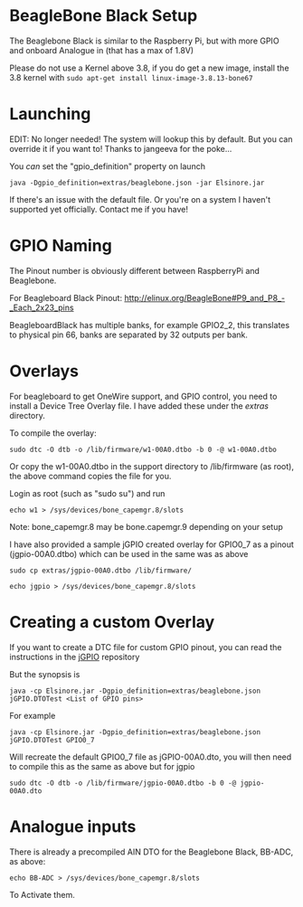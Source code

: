 BeagleBone Black Setup
===============

The Beaglebone Black is similar to the Raspberry Pi, but with more GPIO and onboard Analogue in (that has a max of 1.8V)

Please do not use a Kernel above 3.8, if you do get a new image, install the 3.8 kernel with ``` sudo apt-get install linux-image-3.8.13-bone67 ```


Launching
============

EDIT: No longer needed! The system will lookup this by default. But you can override it if you want to! Thanks to jangeeva for the poke...

You _can_ set the "gpio_definition" property on launch 

``` 
java -Dgpio_definition=extras/beaglebone.json -jar Elsinore.jar
```

If there's an issue with the default file. Or you're on a system I haven't supported yet officially. Contact me if you have!

GPIO Naming
===========

The Pinout number is obviously different between RaspberryPi and Beaglebone.

For Beagleboard Black Pinout: http://elinux.org/BeagleBone#P9_and_P8_-_Each_2x23_pins

BeagleboardBlack has multiple banks, for example GPIO2_2, this translates to physical pin 66, banks are separated by 32 outputs per bank. 


Overlays
============

For beagleboard to get OneWire support, and GPIO control, you need to install a Device Tree Overlay file. I have added these under the *extras* directory.

To compile the overlay: 

``` sudo dtc -O dtb -o /lib/firmware/w1-00A0.dtbo -b 0 -@ w1-00A0.dtbo ```

Or copy the w1-00A0.dtbo in the support directory to /lib/firmware (as root), the above command copies the file for you.

Login as root (such as "sudo su") and run 

``` echo w1 > /sys/devices/bone_capemgr.8/slots ```

Note: bone_capemgr.8 may be bone.capemgr.9 depending on your setup

I have also provided a sample jGPIO created overlay for GPIO0_7 as a pinout (jgpio-00A0.dtbo) which can be used in the same was as above

``` sudo cp extras/jgpio-00A0.dtbo /lib/firmware/ ```

``` echo jgpio > /sys/devices/bone_capemgr.8/slots ```

Creating a custom Overlay
============

If you want to create a DTC file for custom GPIO pinout, you can read the instructions in the [jGPIO](https://github.com/DougEdey/jGPIO) repository

But the synopsis is

``` java -cp Elsinore.jar -Dgpio_definition=extras/beaglebone.json jGPIO.DTOTest <List of GPIO pins> ```

For example

``` java -cp Elsinore.jar -Dgpio_definition=extras/beaglebone.json jGPIO.DTOTest GPIO0_7 ``` 

Will recreate the default GPIO0_7 file as jGPIO-00A0.dto, you will then need to compile this as the same as above but for jgpio
 
``` sudo dtc -O dtb -o /lib/firmware/jgpio-00A0.dtbo -b 0 -@ jgpio-00A0.dto ```


Analogue inputs
===========

There is already a precompiled AIN DTO for the Beaglebone Black, BB-ADC, as above:

``` echo BB-ADC > /sys/devices/bone_capemgr.8/slots ```

To Activate them.



